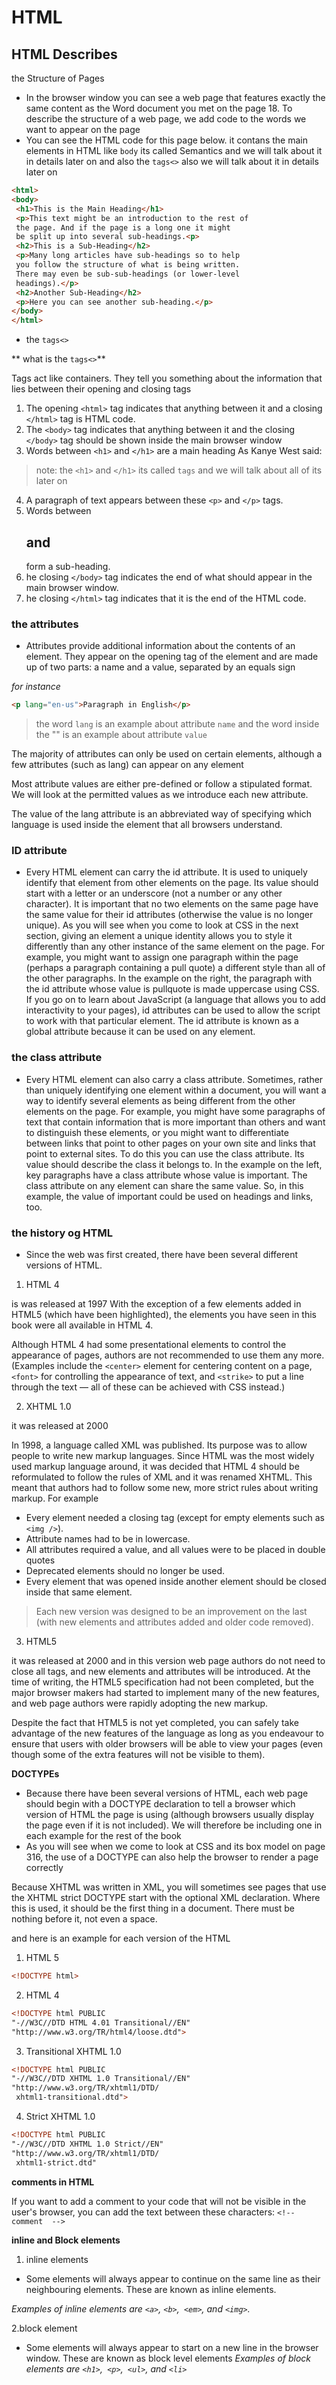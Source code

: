 # HTML 
## HTML Describes
the Structure 
of Pages
- In the browser window you can see a web page that features exactly 
the same content as the Word document you met on the page 18. To 
describe the structure of a web page, we add code to the words we want 
to appear on the page
- You can see the HTML code for this page below. 
it contans the main elements in HTML
like `body` its called Semantics and we will talk about it in details later on
and also the `tags<>` also we  will talk about it in details later on   
```html
<html>
<body>
 <h1>This is the Main Heading</h1>
 <p>This text might be an introduction to the rest of 
 the page. And if the page is a long one it might 
 be split up into several sub-headings.<p>
 <h2>This is a Sub-Heading</h2>
 <p>Many long articles have sub-headings so to help 
 you follow the structure of what is being written. 
 There may even be sub-sub-headings (or lower-level 
 headings).</p>
 <h2>Another Sub-Heading</h2>
 <p>Here you can see another sub-heading.</p>
</body>
</html>
```
- the `tags<>`

** what is the `tags<>`**

Tags act like containers. They tell you 
something about the information that lies 
between their opening and closing tags

1. The opening `<html>` tag indicates that anything between it and a closing `</html>` tag is HTML code.
2. The `<body>` tag indicates that anything between it and the closing 
`</body>` tag should be shown inside the main browser window
3. Words between `<h1>` and `</h1>` are a main heading
As Kanye West said:

> note: the `<h1>` and `</h1>` its called `tags`
>and we will talk about all of its  later on 

4. A  paragraph of text appears between these `<p>` and `</p>` tags.
5. Words between <h2> and </h2> form a sub-heading.
6. he closing `</body>` tag indicates the end of what should appear in the main browser window.
7. he closing `</html>` tag indicates that it is the end of the HTML code.

### the attributes
- Attributes provide additional information 
about the contents of an element. They appear 
on the opening tag of the element and are 
made up of two parts: a name and a value, 
separated by an equals sign

*for instance*

```html 
<p lang="en-us">Paragraph in English</p>
```
> the word `lang` is an example about attribute `name`
> and the word inside the "" is an example about attribute `value`

The majority of attributes can
only be used on certain 
elements, although a few 
attributes (such as lang) 
can appear on any element

Most attribute values are 
either pre-defined or follow a 
stipulated format. We will look 
at the permitted values as we 
introduce each new attribute.

The value of the lang attribute
is an abbreviated way of 
specifying which language is
used inside the element that
all browsers understand.

### ID attribute 

* Every HTML element can carry 
the id attribute. It is used to 
uniquely identify that element 
from other elements on the 
page. Its value should start with 
a letter or an underscore (not a 
number or any other character).
It is important that no two 
elements on the same page 
have the same value for their id
attributes (otherwise the value is 
no longer unique).
As you will see when you 
come to look at CSS in the next 
section, giving an element a 
unique identity allows you to 
style it differently than any other 
instance of the same element 
on the page. For example, 
you might want to assign one 
paragraph within the page 
(perhaps a paragraph containing 
a pull quote) a different style 
than all of the other paragraphs. 
In the example on the right, the 
paragraph with the id attribute 
whose value is pullquote is 
made uppercase using CSS.
If you go on to learn about 
JavaScript (a language that 
allows you to add interactivity to 
your pages), id attributes can be 
used to allow the script to work 
with that particular element.
The id attribute is known as a 
global attribute because it can 
be used on any element.
### the class attribute
- Every HTML element can 
also carry a class attribute. 
Sometimes, rather than uniquely 
identifying one element within 
a document, you will want a 
way to identify several elements 
as being different from the 
other elements on the page. 
For example, you might have 
some paragraphs of text that 
contain information that is more 
important than others and want 
to distinguish these elements, or 
you might want to differentiate 
between links that point to other 
pages on your own site and links 
that point to external sites. 
To do this you can use the 
class attribute. Its value 
should describe the class it 
belongs to. In the example on 
the left, key paragraphs have a 
class attribute whose value is 
important.
The class attribute on any 
element can share the same 
value. So, in this example, the 
value of important could be 
used on headings and links, too.



### the history og HTML
* Since the web was first created, there have 
been several different versions of HTML.
1. HTML 4

is was released at 1997 With the exception of a few 
elements added in HTML5 
(which have been highlighted), 
the elements you have seen in 
this book were all available in 
HTML 4. 

Although HTML 4 had some 
presentational elements to 
control the appearance of pages, 
authors are not recommended to 
use them any more. (Examples 
include the `<center>` element 
for centering content on a 
page, `<font>` for controlling 
the appearance of text, and 
`<strike>` to put a line through 
the text — all of these can be 
achieved with CSS instead.)

2. XHTML 1.0 

it was released at 2000

In 1998, a language called XML 
was published. Its purpose 
was to allow people to write 
new markup languages. Since 
HTML was the most widely used 
markup language around, it was 
decided that HTML 4 should be 
reformulated to follow the rules 
of XML and it was renamed 
XHTML. This meant that 
authors had to follow some new, 
more strict rules about writing 
markup. For example
*  Every element needed a 
closing tag (except for empty 
elements such as `<img />`).
*  Attribute names had to be in 
lowercase.
*  All attributes required a value, 
and all values were to be 
placed in double quotes
*  Deprecated elements should 
no longer be used.
*  Every element that was 
opened inside another 
element should be closed 
inside that same element.
>Each new version was designed 
to be an improvement on the 
last (with new elements and 
attributes added and older code 
removed).
3.  HTML5

it was released at 2000 and in this version  web page authors do 
not need to close all tags, and 
new elements and attributes will 
be introduced. At the time of 
writing, the HTML5 specification 
had not been completed, but 
the major browser makers had 
started to implement many of 
the new features, and web page 
authors were rapidly adopting 
the new markup.

Despite the fact that HTML5 
is not yet completed, you can 
safely take advantage of the 
new features of the language as 
long as you endeavour to ensure 
that users with older browsers 
will be able to view your pages 
(even though some of the extra 
features will not be visible to 
them).

**DOCTYPEs**
* Because there have been 
several versions of HTML, each 
web page should begin with a 
DOCTYPE declaration to tell a 
browser which version of HTML 
the page is using (although 
browsers usually display the 
page even if it is not included). 
We will therefore be including 
one in each example for the rest 
of the book
* As you will see when we come to 
look at CSS and its box model on 
page 316, the use of a DOCTYPE 
can also help the browser to 
render a page correctly

Because XHTML was written 
in XML, you will sometimes 
see pages that use the XHTML 
strict DOCTYPE start with 
the optional XML declaration. 
Where this is used, it should be 
the first thing in a document. 
There must be nothing before it, 
not even a space.

and here is an example for each version of the HTML
1. HTML 5
```html
<!DOCTYPE html>
```
2.  HTML 4
```html
<!DOCTYPE html PUBLIC
"-//W3C//DTD HTML 4.01 Transitional//EN"
"http://www.w3.org/TR/html4/loose.dtd">
```
3. Transitional XHTML 1.0
```html
<!DOCTYPE html PUBLIC
"-//W3C//DTD XHTML 1.0 Transitional//EN"
"http://www.w3.org/TR/xhtml1/DTD/
 xhtml1-transitional.dtd">
 ```
 4. Strict XHTML 1.0
```html
<!DOCTYPE html PUBLIC
"-//W3C//DTD XHTML 1.0 Strict//EN"
"http://www.w3.org/TR/xhtml1/DTD/
 xhtml1-strict.dtd"
```
 **comments in HTML**

 If you want to add a comment 
to your code that will not be 
visible in the user's browser, you 
can add the text between these 
characters: `<!-- comment  -->`

**inline and Block elements**

1. inline elements
* Some elements will always 
appear to continue on the 
same line as their neighbouring 
elements. These are known as 
inline elements.

*Examples of inline elements are 
`<a>`, `<b>`,` <em>`, and `<img>`.*

2.block element
* Some elements will always 
appear to start on a new line in 
the browser window. These are 
known as block level elements
*Examples of block elements are 
`<h1>`,` <p>`,` <ul>`, and `<li>`*












 

